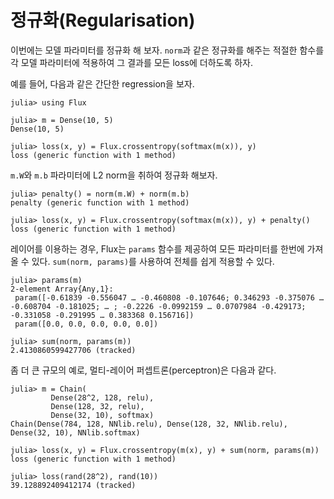 # 정규화(Regularisation)

이번에는 모델 파라미터를 정규화 해 보자.
`norm`과 같은 정규화를 해주는 적절한 함수를
각 모델 파라미터에 적용하여 그 결과를 모든 loss에 더하도록 하자.

예를 들어, 다음과 같은 간단한 regression을 보자.

```julia-repl
julia> using Flux

julia> m = Dense(10, 5)
Dense(10, 5)

julia> loss(x, y) = Flux.crossentropy(softmax(m(x)), y)
loss (generic function with 1 method)
```

`m.W`와 `m.b` 파라미터에 L2 norm을 취하여 정규화 해보자.

```julia-repl
julia> penalty() = norm(m.W) + norm(m.b)
penalty (generic function with 1 method)

julia> loss(x, y) = Flux.crossentropy(softmax(m(x)), y) + penalty()
loss (generic function with 1 method)
```

레이어를 이용하는 경우, Flux는 `params` 함수를 제공하여
모든 파라미터를 한번에 가져올 수 있다.
`sum(norm, params)`를 사용하여 전체를 쉽게 적용할 수 있다.

```julia-repl
julia> params(m)
2-element Array{Any,1}:
 param([-0.61839 -0.556047 … -0.460808 -0.107646; 0.346293 -0.375076 … -0.608704 -0.181025; … ; -0.2226 -0.0992159 … 0.0707984 -0.429173; -0.331058 -0.291995 … 0.383368 0.156716])
 param([0.0, 0.0, 0.0, 0.0, 0.0])

julia> sum(norm, params(m))
2.4130860599427706 (tracked)
```

좀 더 큰 규모의 예로, 멀티-레이어 퍼셉트론(perceptron)은 다음과 같다.

```julia-repl
julia> m = Chain(
         Dense(28^2, 128, relu),
         Dense(128, 32, relu),
         Dense(32, 10), softmax)
Chain(Dense(784, 128, NNlib.relu), Dense(128, 32, NNlib.relu), Dense(32, 10), NNlib.softmax)

julia> loss(x, y) = Flux.crossentropy(m(x), y) + sum(norm, params(m))
loss (generic function with 1 method)

julia> loss(rand(28^2), rand(10))
39.128892409412174 (tracked)
```
